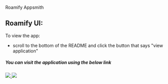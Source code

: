 Roamify Appsmith 

Roamify UI:
- 


To view the app:
- scroll to the bottom of the README and click the button that says "view application"



##### You can visit the application using the below link

###### [![](https://assets.appsmith.com/git-sync/Buttons.svg) ](http://localhost:8080/applications/6621817b35ac0d2510967f2e/pages/6621817b35ac0d2510967f31) [![](https://assets.appsmith.com/git-sync/Buttons2.svg)](http://localhost:8080/applications/6621817b35ac0d2510967f2e/pages/6621817b35ac0d2510967f31/edit)


